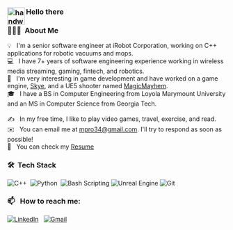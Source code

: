 
### <img alt="handwavegif" src="https://user-images.githubusercontent.com/39513876/112366216-8cfe7400-8cfe-11eb-8116-7d3dbae20e97.gif" width='40' align="left"/> Hello there

### 👨🏻‍💻 &nbsp;About Me

💡 &nbsp; I'm a senior software engineer at iRobot Corporation, working on C++ applications for robotic vacuums and mops.\
💻 &nbsp; I have 7+ years of software engineering experience working in wireless media streaming, gaming, fintech, and robotics. \
🌱 &nbsp; I'm very interesting in game development and have worked on a game engine, [Skye](https://github.com/mpro34/Skye), and a UE5 shooter named [MagicMayhem](https://github.com/mpro34/MagicMayhem). \
🎓 &nbsp; I have a BS in Computer Engineering from Loyola Marymount University and an MS in Computer Science from Georgia Tech.\
\
✍️ &nbsp; In my free time, I like to play video games, travel, exercise, and read.\
✉️ &nbsp; You can email me at mpro34@gmail.com. I'll try to respond as soon as possible!\
📄 &nbsp; You can check my [Resume]()


### 🛠 &nbsp;Tech Stack
![C++](https://img.shields.io/badge/-C++-05122A?style=for-the-badge&logo=C%2B%2B&logoColor=00599C)&nbsp;
![Python](https://img.shields.io/badge/-Python-05122A?style=for-the-badge&logo=python)&nbsp;
![Bash Scripting](https://img.shields.io/badge/-Bash%20Scripting-05122A?style=for-the-badge&logo=gnubash)
![Unreal Engine](https://img.shields.io/badge/-Unreal%20Engine-05122A?style=for-the-badge&logo=unrealengine)
![Git](https://img.shields.io/badge/-Git-05122A?style=for-the-badge&logo=git)&nbsp;

### 📫 &nbsp; How to reach me:


<a href="https://www.linkedin.com/in/christopher-whiting-84a61960/"><img alt="LinkedIn" src="https://img.shields.io/badge/linkedin%20-%230077B5.svg?&style=for-the-badge&logo=linkedin&logoColor=white"/></a> &nbsp;
<a href="mailto:mpro34@gmail.com"><img alt="Gmail" src="https://img.shields.io/badge/Gmail-D14836?style=for-the-badge&logo=gmail&logoColor=white" /></a> &nbsp;

